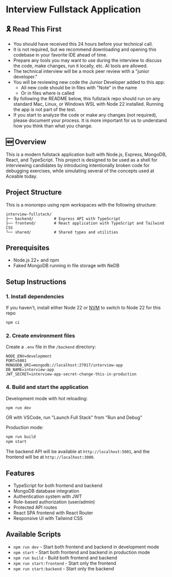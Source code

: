 # Interview Fullstack Application

## 🎗️ Read This First

* You should have received this 24 hours before your technical call.
* It is not required, but we recommend downloading and opening this codebase in your favorite IDE ahead of time.
* Prepare any tools you may want to use during the interview to discuss the code, make changes, run it locally, etc. AI tools are allowed.
* The technical interview will be a mock peer review with a "junior developer."
* You will be reviewing new code the Junior Developer added to this app:
    * All new code should be in files with "Note" in the name
    * Or in files where <UserNotes> is called
* By following the README below, this fullstack repo should run on any standard Mac, Linux, or Windows WSL with Node 22 installed. Running the app is not part of the test.
* If you start to analyze the code or make any changes (not required), please document your process. It is more important for us to understand how you think than what you change.

## 🆕 Overview

This is a modern fullstack application built with Node.js, Express, MongoDB, React, and TypeScript. This project is designed to be used as a shell for interviewing candidates by introducing intentionally broken code for debugging exercises, while simulating several of the concepts used at Aceable today.

## Project Structure

This is a monorepo using npm workspaces with the following structure:

```
interview-fullstack/
├── backend/         # Express API with TypeScript
├── frontend/        # React application with TypeScript and Tailwind CSS
└── shared/          # Shared types and utilities
```

## Prerequisites

- Node.js 22+ and npm
- Faked MongoDB running in file storage with NeDB

## Setup Instructions

### 1. Install dependencies

If you haven't, install either Node 22 or [NVM](https://github.com/nvm-sh/nvm) to switch to Node 22 for this repo

```bash
npm ci
```

### 2. Create environment files

Create a `.env` file in the `/backend` directory:

```
NODE_ENV=development
PORT=5001
MONGODB_URI=mongodb://localhost:27017/interview-app
DB_NAME=interview-app
JWT_SECRET=interview-app-secret-change-this-in-production
```

### 4. Build and start the application

Development mode with hot reloading:
```bash
npm run dev
```

OR with VSCode, run "Launch Full Stack" from "Run and Debug"

Production mode:
```bash
npm run build
npm start
```

The backend API will be available at `http://localhost:5001`, and the frontend will be at `http://localhost:3000`.

## Features

- TypeScript for both frontend and backend
- MongoDB database integration
- Authentication system with JWT
- Role-based authorization (user/admin)
- Protected API routes
- React SPA frontend with React Router
- Responsive UI with Tailwind CSS

## Available Scripts

- `npm run dev` - Start both frontend and backend in development mode
- `npm start` - Start both frontend and backend in production mode
- `npm run build` - Build both frontend and backend
- `npm run start:frontend` - Start only the frontend
- `npm run start:backend` - Start only the backend